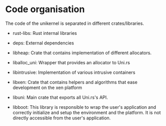 # Code organisation

The code of the unikernel is separated in different crates/libraries.

- rust-libs: Rust internal libraries
- deps: External dependencies

- libheap: Crate that contains implementation of different allocators.
- liballoc_uni: Wrapper that provides an allocator to Uni.rs
- libintrusive: Implementation of various intrusive containers
- libxen: Crate that contains helpers and algorithms that ease development
on the xen platform
- libuni: Main crate that exports all Uni.rs's API.
- libboot: This library is responsible to wrap the user's application and
correctly initialize and setup the environment and the platform. It is not
directly accessible from the user's application.
